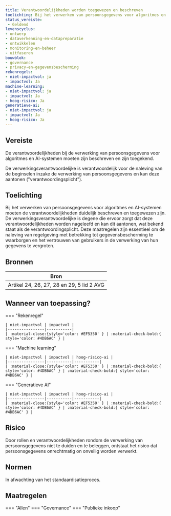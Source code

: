 ```yaml
---
title: Verantwoordelijkheden worden toegewezen en beschreven
toelichting: Bij het verwerken van persoonsgegevens voor algoritmes en AI-systemen moeten de verantwoordelijkheden duidelijk beschreven en toegewezen zijn. De verwerkingsverantwoordelijke is degene die ervoor zorgt dat deze verantwoordelijkheden worden nageleefd en kan dit aantonen, wat bekend staat als de verantwoordingsplicht. Deze maatregelen zijn essentieel om de naleving van regelgeving met betrekking tot gegevensbescherming te waarborgen en het vertrouwen van gebruikers in de verwerking van hun gegevens te vergroten.
status_vereiste: 
 - Geldend
levenscyclus: 
- ontwerp
- dataverkenning-en-datapreparatie
- ontwikkelen
- monitoring-en-beheer
- uitfaseren
bouwblok: 
- governance
- privacy-en-gegevensbescherming
rekenregels: 
- niet-impactvol: ja
- impactvol: Ja
machine-learning: 
- niet-impactvol: ja
- impactvol: Ja
- hoog-risico: Ja
generatieve-ai: 
- niet-impactvol: ja
- impactvol: Ja
- hoog-risico: Ja
---
```


<!-- tags -->
## Vereiste

De verantwoordelijkheden bij de verwerking van persoonsgegevens voor algoritmes en AI-systemen moeten zijn beschreven en zijn toegekend.

De verwerkingsverantwoordelijke is verantwoordelijk voor de naleving van de beginselen inzake de verwerking van persoonsgegevens en kan deze aantonen ("verantwoordingsplicht").

## Toelichting 

Bij het verwerken van persoonsgegevens voor algoritmes en AI-systemen moeten de verantwoordelijkheden duidelijk beschreven en toegewezen zijn.
De verwerkingsverantwoordelijke is degene die ervoor zorgt dat deze verantwoordelijkheden worden nageleefd en kan dit aantonen, wat bekend staat als de verantwoordingsplicht.
Deze maatregelen zijn essentieel om de naleving van regelgeving met betrekking tot gegevensbescherming te waarborgen en het vertrouwen van gebruikers in de verwerking van hun gegevens te vergroten.

## Bronnen 

| Bron                        |
|-----------------------------|
|Artikel 24, 26, 27, 28 en 29, 5 lid 2 AVG|

## Wanneer van toepassing? 

=== "Rekenregel"

	| niet-impactvol | impactvol | 
	|----------------|-----------| 
	| :material-close:{style='color: #EF5350' } | :material-check-bold:{ style='color: #4DB6AC' } |

=== "Machine learning"

	| niet-impactvol | impactvol | hoog-risico-ai | 
	|----------------|-----------|-----------| 
	| :material-close:{style='color: #EF5350' } | :material-check-bold:{ style='color: #4DB6AC' } | :material-check-bold:{ style='color: #4DB6AC' } |

=== "Generatieve AI"

	| niet-impactvol | impactvol | hoog-risico-ai | 
	|----------------|-----------|-----------| 
	| :material-close:{style='color: #EF5350' } | :material-check-bold:{ style='color: #4DB6AC' } | :material-check-bold:{ style='color: #4DB6AC' } |

## Risico 

Door rollen en verantwoordelijkheden rondom de verwerking van persoonsgegevens niet te duiden en te beleggen, ontstaat het risico dat persoonsgegevens onrechtmatig on onveilig worden verwerkt.


## Normen 

In afwachting van het standaardisatieproces. 

## Maatregelen 

=== "Allen"
	<!-- list_maatregelen vereiste/beschrijven_en_toewijzen_van_verantwoordelijkheden_bij_verwerking_persoonsgegevens -->
=== "Governance"
	<!-- list_maatregelen vereiste/beschrijven_en_toewijzen_van_verantwoordelijkheden_bij_verwerking_persoonsgegevens boubwlok/governance -->
=== "Publieke inkoop"
	<!-- list_maatregelen vereiste/beschrijven_en_toewijzen_van_verantwoordelijkheden_bij_verwerking_persoonsgegevens bouwblok/publieke-inkoop -->
